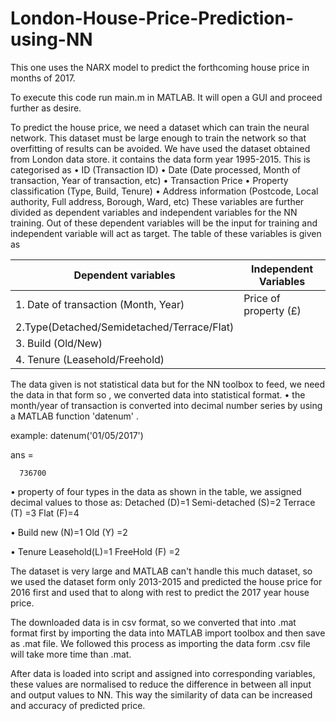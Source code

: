 # London-House-Price-Prediction-using-NN
This one uses the NARX model to predict the forthcoming house price in months of 2017.

To execute this code run main.m in MATLAB. It will open a GUI and proceed further as desire.

To predict the house price, we need a dataset which can train the neural network. This dataset must be large enough to train the network so that overfitting of results can be avoided. We have used the dataset obtained from London data store. it contains the data form year 1995-2015. This is categorised as
•	ID (Transaction ID)
•	Date (Date processed, Month of transaction, Year of transaction, etc)
•	Transaction Price
•	Property classification (Type, Build, Tenure)
•	Address information (Postcode, Local authority, Full address, Borough, Ward, etc)
These variables are further divided as dependent variables and independent variables for the NN training. Out of these dependent variables will be the input for training and independent variable will act as target. The table of these variables is given as

|Dependent variables	|Independent Variables|
-----------------------|---------------------
|1. Date of transaction (Month, Year)|Price of property (£)|
|2.Type(Detached/Semidetached/Terrace/Flat)| |
|3. Build (Old/New) | |
|4. Tenure (Leasehold/Freehold)	| |

The data given is not statistical data but for the NN toolbox to feed, we need the data in that form so , we converted data into statistical format. 
•	the month/year of transaction is converted into decimal number series by using a MATLAB function 'datenum' .

example: datenum('01/05/2017')

ans =

      736700
•	property of four types in the data as shown in the table, we assigned decimal values to those as:
	Detached (D)=1
	Semi-detached (S)=2
	Terrace (T) =3
	Flat (F)=4

•	Build
	new (N)=1
	Old (Y) =2

•	Tenure
	Leasehold(L)=1
	FreeHold (F) =2

The dataset is very large and MATLAB can't handle this much dataset, so we used the dataset form only 2013-2015 and predicted the house price for 2016 first and used that to along with rest to predict the 2017 year house price.

The downloaded data is in csv format, so we converted that into .mat format first by importing the data into MATLAB import toolbox and then save as .mat file. We followed this process as importing the data form .csv file will take more time than .mat. 

After data is loaded into script and  assigned into corresponding variables, these values are normalised to reduce the difference in between all input and output values to NN. This way the similarity of data can be increased and accuracy of predicted price. 

